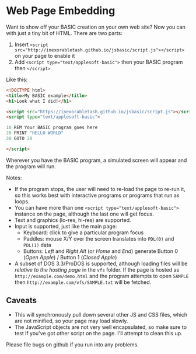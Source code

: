 Web Page Embedding
==================

Want to show off your BASIC creation on your own web site? Now you can with just a tiny bit of HTML.
There are two parts:
 1. Insert `<script src="http://inexorabletash.github.io/jsbasic/script.js"></script>` on your page to enable it
 2. Add `<script type="text/applesoft-basic">` then your BASIC program then `</script>`

Like this:
```html
<!DOCTYPE html>
<title>My BASIC example</title>
<h1>Look what I did!</h1>

<script src="https://inexorabletash.github.io/jsbasic/script.js"></script>
<script type="text/applesoft-basic">

10 REM Your BASIC program goes here
20 PRINT "HELLO WORLD"
30 GOTO 20

</script>
```

Wherever you have the BASIC program, a simulated screen will appear and the program will run.

Notes:

* If the program stops, the user will need to re-load the page to re-run it, so this works best with interactive programs or programs that run as loops.
* You can have more than one `<script type="text/applesoft-basic">` instance on the page, although the last one will get focus.
* Text and graphics (lo-res, hi-res) are supported.
* Input is supported, just like the main page:
  * Keyboard: click to give a particular program focus
  * Paddles: mouse X/Y over the screen translates into `PDL(0)` and `PDL(1)` data
  * Buttons: *Left* and *Right Alt* (or *Home* and *End*) generate Button 0 (*Open Apple*) / Button 1 (*Closed Apple*)
* A subset of DOS 3.3/ProDOS is supported, although loading files will be *relative to the hosting page* in the `vfs` folder. If the page is hosted as `http://example.com/demo.html` and the program attempts to open `SAMPLE` then `http://example.com/vfs/SAMPLE.txt` will be fetched.

Caveats
-------
* This will synchronously pull down several other JS and CSS files, which are not minified, so your page may load slowly.
* The JavaScript objects are not very well encapsulated, so make sure to test if you've got other script on the page. I'll attempt to clean this up.

Please file bugs on github if you run into any problems.
